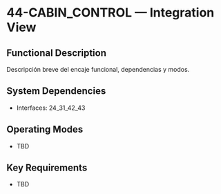 # 44-CABIN_CONTROL — Integration View

## Functional Description
Descripción breve del encaje funcional, dependencias y modos.

## System Dependencies
- Interfaces: 24_31_42_43

## Operating Modes
- TBD

## Key Requirements
- TBD
